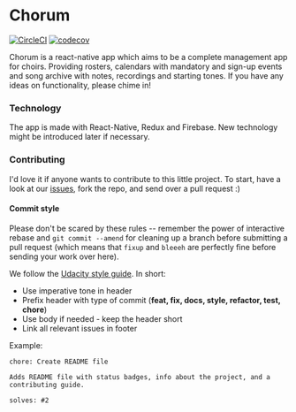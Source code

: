 # Chorum
[![CircleCI](https://circleci.com/gh/blixhavn/chorum.svg?style=svg)](https://circleci.com/gh/blixhavn/chorum) [![codecov](https://codecov.io/gh/blixhavn/chorum/branch/master/graph/badge.svg)](https://codecov.io/gh/blixhavn/chorum)

Chorum is a react-native app which aims to be a complete management app for choirs. Providing rosters, calendars with mandatory and sign-up events and song archive with notes, recordings and starting tones. If you have any ideas on functionality, please chime in!

### Technology
The app is made with React-Native, Redux and Firebase. New technology might be introduced later if necessary.

### Contributing
I'd love it if anyone wants to contribute to this little project. To start, have a look at our [issues](https://github.com/blixhavn/chorum/issues), fork the repo, and send over a pull request :) 

#### Commit style

Please don't be scared by these rules -- remember the power of interactive rebase and `git commit --amend` for cleaning up a branch before submitting a pull request (which means that `fixup` and `bleeeh` are perfectly fine before sending your work over here). 

We follow the [Udacity style guide](http://udacity.github.io/git-styleguide/). In short:

* Use imperative tone in header
* Prefix header with type of commit (**feat, fix, docs, style, refactor, test, chore**)
* Use body if needed - keep the header short
* Link all relevant issues in footer

Example:
```
chore: Create README file

Adds README file with status badges, info about the project, and a contributing guide.

solves: #2
```
